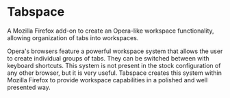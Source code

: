 # Tabspace
A Mozilla Firefox add-on to create an Opera-like workspace functionality, allowing organization of tabs into workspaces.

Opera's browsers feature a powerful workspace system that allows the user to create individual groups of tabs. They can be switched between with keyboard shortcuts. This system is not present in the stock configuration of any other browser, but it is very useful. Tabspace creates this system within Mozilla Firefox to provide workspace capabilities in a polished and well presented way.
